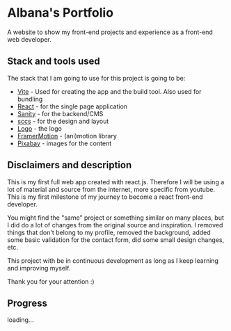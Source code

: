 # Albana's Portfolio

A website to show my front-end projects and experience as a front-end web developer.

## Stack and tools used

The stack that I am going to use for this project is going to be:
- [Vite](https://vitejs.dev/) - Used for creating the app and the build tool. Also used for bundling
- [React](https://reactjs.org/) - for the single page application
- [Sanity](https://www.sanity.io/) - for the backend/CMS
- [sccs](https://sass-lang.com/) - for the design and layout
- [Logo](https://logo.com/) - the logo
- [FramerMotion](https://www.framer.com/motion/) - (ani)motion library
- [Pixabay](https://pixabay.com/) - images for the content


## Disclaimers and description

This is my first full web app created with react.js. Therefore I will be using a lot of material and source from the internet, more specific from youtube. This is my first milestone of my journey to become a react front-end developer.

You might find the "same" project or something similar on many places, but I did do a lot of changes from the original source and inspiration. I removed things that don't belong to my profile, removed the background, added some basic validation for the contact form, did some small design changes, etc. 

This project with be in continuous development as long as I keep learning and improving myself.

Thank you for your attention :)


## Progress

loading...
